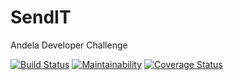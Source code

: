 # SendIT
Andela Developer Challenge

[![Build Status](https://travis-ci.com/mcaleb808/SendIT.svg?branch=senditApi)](https://travis-ci.com/mcaleb808/SendIT)     [![Maintainability](https://api.codeclimate.com/v1/badges/1401d33e6ed13b240c46/maintainability)](https://codeclimate.com/github/mcaleb808/SendIT/maintainability)  [![Coverage Status](https://coveralls.io/repos/github/mcaleb808/SendIT/badge.svg?branch=senditApi)](https://coveralls.io/github/mcaleb808/SendIT?branch=senditApi)

